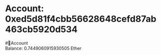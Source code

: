 
Account: 0xed5d81f4cbb56628648cefd87ab463cb5920d534
===================================================
  
#📜Account  
Balance: 0.7449060915930505 Ether